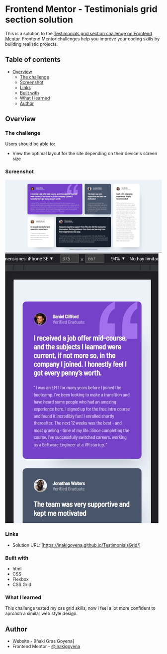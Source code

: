 # Frontend Mentor - Testimonials grid section solution

This is a solution to the [Testimonials grid section challenge on Frontend Mentor](https://www.frontendmentor.io/challenges/testimonials-grid-section-Nnw6J7Un7). Frontend Mentor challenges help you improve your coding skills by building realistic projects. 

## Table of contents

- [Overview](#overview)
  - [The challenge](#the-challenge)
  - [Screenshot](#screenshot)
  - [Links](#links)
  - [Built with](#built-with)
  - [What I learned](#what-i-learned)
  - [Author](#author)



## Overview

### The challenge

Users should be able to:

- View the optimal layout for the site depending on their device's screen size

### Screenshot

![](./images/Captura%20de%20pantalla%202022-08-08%20004954.jpg)
![](./images/Captura%20de%20pantalla%202022-08-08%20005055.jpg)


### Links

- Solution URL: [https://inakigoyena.github.io/TestimonialsGrid/]

### Built with

- html
- CSS 
- Flexbox
- CSS Grid


### What I learned

This challenge tested my css grid skills, now i feel a lot more confident to aproach a similar web style design.

## Author

- Website - [Iñaki Gras Goyena]
- Frontend Mentor - [@inakigoyena](https://www.frontendmentor.io/profile/inakigoyena)

